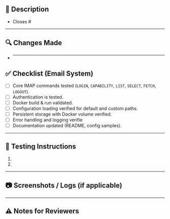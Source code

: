## 📌 Description

<!-- Provide a clear, concise description of what this PR does. -->

- Closes #<issue-number>

---

## 🔍 Changes Made

<!-- List key changes in bullet points. -->

- ***

## ✅ Checklist (Email System)

- [ ] Core IMAP commands tested (`LOGIN`, `CAPABILITY`, `LIST`, `SELECT`, `FETCH`, `LOGOUT`).
- [ ] Authentication is tested.
- [ ] Docker build & run validated.
- [ ] Configuration loading verified for default and custom paths.
- [ ] Persistent storage with Docker volume verified.
- [ ] Error handling and logging verifie
- [ ] Documentation updated (README, config samples).

---

## 🧪 Testing Instructions

<!-- Explain how reviewers can test your changes. -->

1.
2.

---

## 📷 Screenshots / Logs (if applicable)

<!-- Add screenshots of client tests, log snippets, etc. -->

---

## ⚠️ Notes for Reviewers

<!-- Add special notes for reviewers (e.g., schema changes, ports affected, config updates). -->
